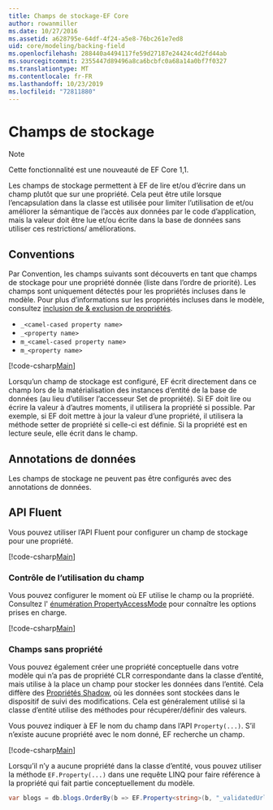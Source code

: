 ```yaml
---
title: Champs de stockage-EF Core
author: rowanmiller
ms.date: 10/27/2016
ms.assetid: a628795e-64df-4f24-a5e8-76bc261e7ed8
uid: core/modeling/backing-field
ms.openlocfilehash: 288440a4494117fe59d27187e24424c4d2fd44ab
ms.sourcegitcommit: 2355447d89496a8ca6bcbfc0a68a14a0bf7f0327
ms.translationtype: MT
ms.contentlocale: fr-FR
ms.lasthandoff: 10/23/2019
ms.locfileid: "72811880"
---
```

# <a name="backing-fields"></a>Champs de stockage

> [!NOTE]  
> Cette fonctionnalité est une nouveauté de EF Core 1,1.

Les champs de stockage permettent à EF de lire et/ou d’écrire dans un champ plutôt que sur une propriété. Cela peut être utile lorsque l’encapsulation dans la classe est utilisée pour limiter l’utilisation de et/ou améliorer la sémantique de l’accès aux données par le code d’application, mais la valeur doit être lue et/ou écrite dans la base de données sans utiliser ces restrictions/ améliorations.

## <a name="conventions"></a>Conventions

Par Convention, les champs suivants sont découverts en tant que champs de stockage pour une propriété donnée (liste dans l’ordre de priorité). Les champs sont uniquement détectés pour les propriétés incluses dans le modèle. Pour plus d’informations sur les propriétés incluses dans le modèle, consultez [inclusion de & exclusion de propriétés](included-properties.md).

* `_<camel-cased property name>`
* `_<property name>`
* `m_<camel-cased property name>`
* `m_<property name>`

[!code-csharp[Main](../../../samples/core/Modeling/Conventions/BackingField.cs#Sample)]

Lorsqu’un champ de stockage est configuré, EF écrit directement dans ce champ lors de la matérialisation des instances d’entité de la base de données (au lieu d’utiliser l’accesseur Set de propriété). Si EF doit lire ou écrire la valeur à d’autres moments, il utilisera la propriété si possible. Par exemple, si EF doit mettre à jour la valeur d’une propriété, il utilisera la méthode setter de propriété si celle-ci est définie. Si la propriété est en lecture seule, elle écrit dans le champ.

## <a name="data-annotations"></a>Annotations de données

Les champs de stockage ne peuvent pas être configurés avec des annotations de données.

## <a name="fluent-api"></a>API Fluent

Vous pouvez utiliser l’API Fluent pour configurer un champ de stockage pour une propriété.

[!code-csharp[Main](../../../samples/core/Modeling/FluentAPI/BackingField.cs#Sample)]

### <a name="controlling-when-the-field-is-used"></a>Contrôle de l’utilisation du champ

Vous pouvez configurer le moment où EF utilise le champ ou la propriété. Consultez l' [énumération PropertyAccessMode](https://docs.microsoft.com/dotnet/api/microsoft.entityframeworkcore.propertyaccessmode) pour connaître les options prises en charge.

[!code-csharp[Main](../../../samples/core/Modeling/FluentAPI/BackingFieldAccessMode.cs#Sample)]

### <a name="fields-without-a-property"></a>Champs sans propriété

Vous pouvez également créer une propriété conceptuelle dans votre modèle qui n’a pas de propriété CLR correspondante dans la classe d’entité, mais utilise à la place un champ pour stocker les données dans l’entité. Cela diffère des [Propriétés Shadow](shadow-properties.md), où les données sont stockées dans le dispositif de suivi des modifications. Cela est généralement utilisé si la classe d’entité utilise des méthodes pour récupérer/définir des valeurs.

Vous pouvez indiquer à EF le nom du champ dans l’API `Property(...)`. S’il n’existe aucune propriété avec le nom donné, EF recherche un champ.

[!code-csharp[Main](../../../samples/core/Modeling/FluentAPI/BackingFieldNoProperty.cs#Sample)]

Lorsqu’il n’y a aucune propriété dans la classe d’entité, vous pouvez utiliser la méthode `EF.Property(...)` dans une requête LINQ pour faire référence à la propriété qui fait partie conceptuellement du modèle.

``` csharp
var blogs = db.blogs.OrderBy(b => EF.Property<string>(b, "_validatedUrl"));
```
